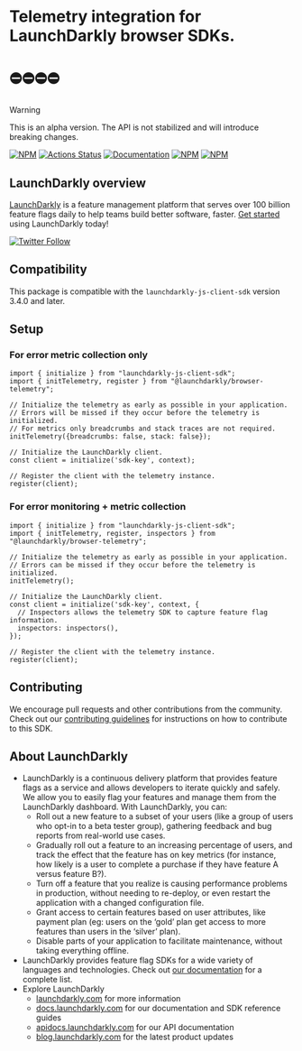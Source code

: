 # Telemetry integration for LaunchDarkly browser SDKs.

# ⛔️⛔️⛔️⛔️

> [!WARNING]
> This is an alpha version. The API is not stabilized and will introduce breaking changes.

[![NPM][browser-telemetry-npm-badge]][browser-telemetry-npm-link]
[![Actions Status][browser-telemetry-ci-badge]][browser-telemetry-ci]
[![Documentation][browser-telemetry-ghp-badge]][browser-telemetry-ghp-link]
[![NPM][browser-telemetry-dm-badge]][browser-telemetry-npm-link]
[![NPM][browser-telemetry-dt-badge]][browser-telemetry-npm-link]

## LaunchDarkly overview

[LaunchDarkly](https://www.launchdarkly.com) is a feature management platform that serves over 100 billion feature flags daily to help teams build better software, faster. [Get started](https://docs.launchdarkly.com/home/getting-started) using LaunchDarkly today!

[![Twitter Follow](https://img.shields.io/twitter/follow/launchdarkly.svg?style=social&label=Follow&maxAge=2592000)](https://twitter.com/intent/follow?screen_name=launchdarkly)

## Compatibility

This package is compatible with the `launchdarkly-js-client-sdk` version 3.4.0 and later.

## Setup

### For error metric collection only

```
import { initialize } from "launchdarkly-js-client-sdk";
import { initTelemetry, register } from "@launchdarkly/browser-telemetry";

// Initialize the telemetry as early as possible in your application.
// Errors will be missed if they occur before the telemetry is initialized.
// For metrics only breadcrumbs and stack traces are not required.
initTelemetry({breadcrumbs: false, stack: false});

// Initialize the LaunchDarkly client.
const client = initialize('sdk-key', context);

// Register the client with the telemetry instance.
register(client);
```

### For error monitoring + metric collection

```
import { initialize } from "launchdarkly-js-client-sdk";
import { initTelemetry, register, inspectors } from "@launchdarkly/browser-telemetry";

// Initialize the telemetry as early as possible in your application.
// Errors can be missed if they occur before the telemetry is initialized.
initTelemetry();

// Initialize the LaunchDarkly client.
const client = initialize('sdk-key', context, {
  // Inspectors allows the telemetry SDK to capture feature flag information.
  inspectors: inspectors(),
});

// Register the client with the telemetry instance.
register(client);
```

## Contributing

We encourage pull requests and other contributions from the community. Check out our [contributing guidelines](CONTRIBUTING.md) for instructions on how to contribute to this SDK.

## About LaunchDarkly

- LaunchDarkly is a continuous delivery platform that provides feature flags as a service and allows developers to iterate quickly and safely. We allow you to easily flag your features and manage them from the LaunchDarkly dashboard. With LaunchDarkly, you can:
  - Roll out a new feature to a subset of your users (like a group of users who opt-in to a beta tester group), gathering feedback and bug reports from real-world use cases.
  - Gradually roll out a feature to an increasing percentage of users, and track the effect that the feature has on key metrics (for instance, how likely is a user to complete a purchase if they have feature A versus feature B?).
  - Turn off a feature that you realize is causing performance problems in production, without needing to re-deploy, or even restart the application with a changed configuration file.
  - Grant access to certain features based on user attributes, like payment plan (eg: users on the ‘gold’ plan get access to more features than users in the ‘silver’ plan).
  - Disable parts of your application to facilitate maintenance, without taking everything offline.
- LaunchDarkly provides feature flag SDKs for a wide variety of languages and technologies. Check out [our documentation](https://docs.launchdarkly.com/sdk) for a complete list.
- Explore LaunchDarkly
  - [launchdarkly.com](https://www.launchdarkly.com/ 'LaunchDarkly Main Website') for more information
  - [docs.launchdarkly.com](https://docs.launchdarkly.com/ 'LaunchDarkly Documentation') for our documentation and SDK reference guides
  - [apidocs.launchdarkly.com](https://apidocs.launchdarkly.com/ 'LaunchDarkly API Documentation') for our API documentation
  - [blog.launchdarkly.com](https://blog.launchdarkly.com/ 'LaunchDarkly Blog Documentation') for the latest product updates

[browser-telemetry-ci-badge]: https://github.com/launchdarkly/js-core/actions/workflows/browser-telemetry.yml/badge.svg
[browser-telemetry-ci]: https://github.com/launchdarkly/js-core/actions/workflows/browser-telemetry.yml
[browser-telemetry-npm-badge]: https://img.shields.io/npm/v/@launchdarkly/browser-telemetry.svg?style=flat-square
[browser-telemetry-npm-link]: https://www.npmjs.com/package/@launchdarkly/browser-telemetry
[browser-telemetry-ghp-badge]: https://img.shields.io/static/v1?label=GitHub+Pages&message=API+reference&color=00add8
[browser-telemetry-ghp-link]: https://launchdarkly.github.io/js-core/packages/telemetry/browser-telemetry/docs/
[browser-telemetry-dm-badge]: https://img.shields.io/npm/dm/@launchdarkly/browser-telemetry.svg?style=flat-square
[browser-telemetry-dt-badge]: https://img.shields.io/npm/dt/@launchdarkly/browser-telemetry.svg?style=flat-square
